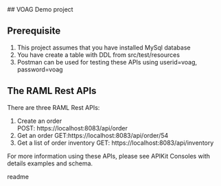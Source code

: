 <snippet>
<content>
## VOAG Demo project
 
## Prerequisite
1. This project assumes that you have installed MySql database
2. You have create a table with DDL from src/test/resources
3. Postman can be used for testing these APIs using 
   userid=voag,
   password=voag
  

## The RAML Rest APIs  
There are three RAML Rest APIs:

1. Create an order   
   POST: https://localhost:8083/api/order
2. Get an order
   GET:https://localhost:8083/api/order/54
3. Get a list of order inventory
   GET: https://localhost:8083/api/inventory

For more information using these APIs, please see APIKit Consoles with details examples and schema.            

</content>
<tabTrigger>readme</tabTrigger>
</snippet> 